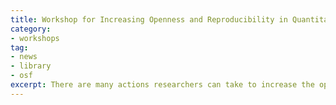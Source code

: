```yaml
---
title: Workshop for Increasing Openness and Reproducibility in Quantitative Research 
category:
- workshops
tag: 
- news
- library
- osf
excerpt: There are many actions researchers can take to increase the openness and reproducibility of their work. Please join us for a workshop, hosted by the <a href="https://cos.io/">Center for Open Science</a>, to learn easy, practical steps researchers can take to increase the reproducibility of their work. The workshop will be hands-on. Using example studies, attendees will actively participate in creating a reproducible project from start to finish. <br><br> This workshop is aimed at graduate students, postdocs, and faculty across disciplines, who are engaged in quantitative research. The workshop does not require any specialized knowledge of programming. Participants will gain a foundation for incorporating reproducible, transparent practices into their current workflows. <br><br>Attendees will need to bring their own laptop in order to fully participate.<br><br> Date&colon; Sept. 20, 2017 <br> Location&colon; Mugar Library Estin Room (302) <br>Time&colon; 9:00-12:00<br><br> <a class="btn-lg btn-success" role="button" href="https://goo.gl/jMMSNo">Register</a> 
---
```

